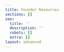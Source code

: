 ```yaml
---
title: Founder Resources
sections: []
seo:
  title: ''
  description: ''
  robots: []
  extra: []
layout: advanced
---
```

